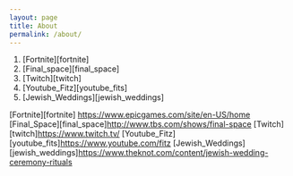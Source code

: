 ```yaml
---
layout: page
title: About
permalink: /about/
---
```


1. [Fortnite][fortnite]
2. [Final_space][final_space]
3. [Twitch][twitch]
4. [Youtube_Fitz][youtube_fits]
5. [Jewish_Weddings][jewish_weddings]

[Fortnite][fortnite] https://www.epicgames.com/site/en-US/home
[Final_Space][final_space]http://www.tbs.com/shows/final-space
[Twitch][twitch]https://www.twitch.tv/
[Youtube_Fitz][youtube_fits]https://www.youtube.com/fitz
[Jewish_Weddings][jewish_weddings]https://www.theknot.com/content/jewish-wedding-ceremony-rituals
